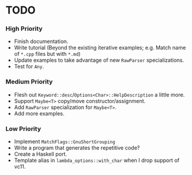 # TODO


### High Priority
* Finish documentation.
* Write tutorial (Beyond the existing iterative examples; e.g. Match name of `*.cpp` files but with `*.md`)
* Update examples to take advantage of new `RawParser` specializations.
* Test for `Any`.


### Medium Priority
* Flesh out `Keyword::desc`/`Options<Char>::HelpDescription` a little more.
* Support `Maybe<T>` copy/move constructor/assignment.
* Add `RawParser` specialization for `Maybe<T>`.
* Add more examples.


### Low Priority
* Implement `MatchFlags::GnuShortGrouping`
* Write a program that generates the repetitive code?
* Create a Haskell port.
* Template alias in `lambda_options::with_char` when I drop support of vc11.


